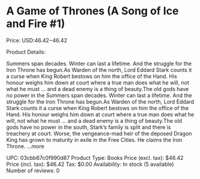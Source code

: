 # A Game of Thrones (A Song of Ice and Fire #1)

Price: USD:$46.42-$46.42

Product Details:

Summers span decades. Winter can last a lifetime. And the struggle for the Iron Throne has begun.As Warden of the north, Lord Eddard Stark counts it a curse when King Robert bestows on him the office of the Hand. His honour weighs him down at court where a true man does what he will, not what he must … and a dead enemy is a thing of beauty.The old gods have no power in the Summers span decades. Winter can last a lifetime. And the struggle for the Iron Throne has begun.As Warden of the north, Lord Eddard Stark counts it a curse when King Robert bestows on him the office of the Hand. His honour weighs him down at court where a true man does what he will, not what he must … and a dead enemy is a thing of beauty.The old gods have no power in the south, Stark’s family is split and there is treachery at court. Worse, the vengeance-mad heir of the deposed Dragon King has grown to maturity in exile in the Free Cities. He claims the Iron Throne. ...more

UPC: 03cbb67c0f990d87
Product Type: Books
Price (excl. tax): $46.42
Price (incl. tax): $46.42
Tax: $0.00
Availability: In stock (5 available)
Number of reviews: 0